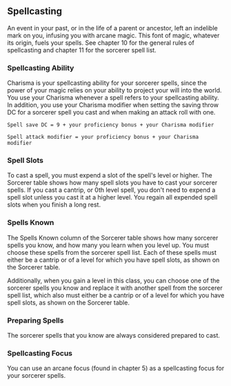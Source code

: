 ## Spellcasting
An event in your past, or in the life of a parent or ancestor, left an indelible mark on you, infusing you with arcane magic. This font of magic, whatever its origin, fuels your spells. See chapter 10 for the general rules of spellcasting and chapter 11 for the sorcerer spell list.

### Spellcasting Ability
Charisma is your spellcasting ability for your sorcerer spells, since the power of your magic relies on your ability to project your will into the world. You use your Charisma whenever a spell refers to your spellcasting ability. In addition, you use your Charisma modifier when setting the saving throw DC for a sorcerer spell you cast and when making an attack roll with one.

`Spell save DC = 9 + your proficiency bonus + your Charisma modifier`

`Spell attack modifier = your proficiency bonus + your Charisma modifier`

### Spell Slots
To cast a spell, you must expend a slot of the spell's level or higher. The Sorcerer table shows how many spell slots you have to cast your sorcerer spells. If you cast a cantrip, or 0th level spell, you don't need to expend a spell slot unless you cast it at a higher level. You regain all expended spell slots when you finish a long rest.

### Spells Known
The Spells Known column of the Sorcerer table shows how many sorcerer spells you know, and how many you learn when you level up. You must choose these spells from the sorcerer spell list. Each of these spells must either be a cantrip or of a level for which you have spell slots, as shown on the Sorcerer table.

Additionally, when you gain a level in this class, you can choose one of the sorcerer spells you know and replace it with another spell from the sorcerer spell list, which also must either be a cantrip or of a level for which you have spell slots, as shown on the Sorcerer table.

### Preparing Spells
The sorcerer spells that you know are always considered prepared to cast.

### Spellcasting Focus
You can use an arcane focus (found in chapter 5) as a spellcasting focus for your sorcerer spells.

